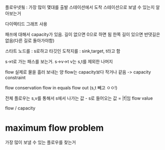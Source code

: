 플로우넷웤
: 가장 많이 몇대를 출발 스테이션에서 도착 스테이션으로 보낼 수 있는지 알아보는거

다이렉티드 그래프 사용

패쓰에 대해서 capacity가 있음.
길이 없으면 0으로 하면 됨
한쪽 길이 있으면 반댓길은 없음(다른 길로 돌아가야함)

스타트 노드를 : s로하고
타깃인 도착지를 : sink,target, t라고 함

s->t로 가는 패스를 보는거.
s->v->t v는 s,t를 제외한 나머지

flow
실제로 물을 흘러 보내는 양
flow는 capacity보다 작거나 같음 -> capacity constraint

flow conservation
flow in equals flow out (s,t 빼고 ㅇㅇ!)

전체 플로우는 s,v를 통해서
s에서 나가는 값 - s로 들어오는 값 = |f|임 flow value

flow / capacity

# maximum flow problem

가장 많이 보낼 수 있는 플로우를 찾는거

